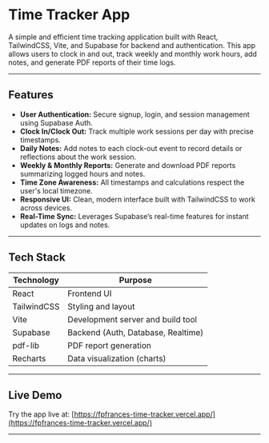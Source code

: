 # Time Tracker App

A simple and efficient time tracking application built with React, TailwindCSS, Vite, and Supabase for backend and authentication. This app allows users to clock in and out, track weekly and monthly work hours, add notes, and generate PDF reports of their time logs.

---

## Features

- **User Authentication:** Secure signup, login, and session management using Supabase Auth.
- **Clock In/Clock Out:** Track multiple work sessions per day with precise timestamps.
- **Daily Notes:** Add notes to each clock-out event to record details or reflections about the work session.
- **Weekly & Monthly Reports:** Generate and download PDF reports summarizing logged hours and notes.
- **Time Zone Awareness:** All timestamps and calculations respect the user's local timezone.
- **Responsive UI:** Clean, modern interface built with TailwindCSS to work across devices.
- **Real-Time Sync:** Leverages Supabase’s real-time features for instant updates on logs and notes.

---

## Tech Stack

| Technology         | Purpose                            |
| ------------------ | -----------------------------------|
| React              | Frontend UI                        |
| TailwindCSS        | Styling and layout                 |
| Vite               | Development server and build tool  |
| Supabase           | Backend (Auth, Database, Realtime) |
| pdf-lib            | PDF report generation              |
| Recharts           | Data visualization (charts)        |

---

## Live Demo

Try the app live at: [https://fpfrances-time-tracker.vercel.app/](https://fpfrances-time-tracker.vercel.app/)

---